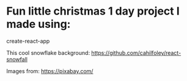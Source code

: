 # Fun little christmas 1 day project I made using:

create-react-app

This cool snowflake background:
https://github.com/cahilfoley/react-snowfall

Images from:
https://pixabay.com/
